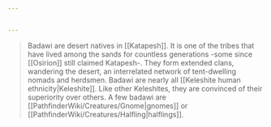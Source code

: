 ```yaml
---


---
```

> Badawi are desert natives in [[Katapesh]]. It is one of the tribes that have lived among the sands for countless generations -some since [[Osirion]] still claimed Katapesh-. They form extended clans, wandering the desert, an interrelated network of tent-dwelling nomads and herdsmen. Badawi are nearly all [[Keleshite human ethnicity|Keleshite]]. Like other Keleshites, they are convinced of their superiority over others. A few badawi are [[PathfinderWiki/Creatures/Gnome|gnomes]] or [[PathfinderWiki/Creatures/Halfling|halflings]].







